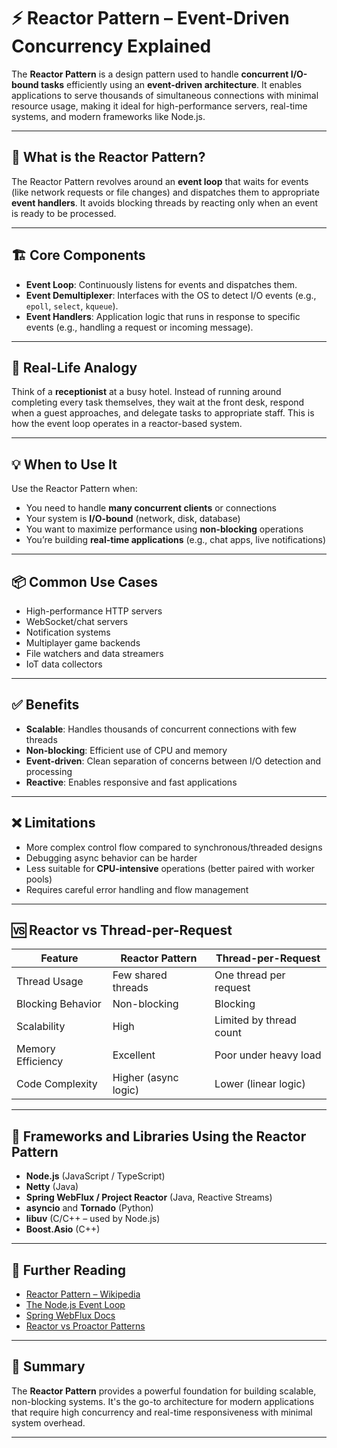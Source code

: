 # ⚡ Reactor Pattern – Event-Driven Concurrency Explained

The **Reactor Pattern** is a design pattern used to handle **concurrent I/O-bound tasks** efficiently using an **event-driven architecture**. It enables applications to serve thousands of simultaneous connections with minimal resource usage, making it ideal for high-performance servers, real-time systems, and modern frameworks like Node.js.

---

## 🧠 What is the Reactor Pattern?

The Reactor Pattern revolves around an **event loop** that waits for events (like network requests or file changes) and dispatches them to appropriate **event handlers**. It avoids blocking threads by reacting only when an event is ready to be processed.

---

## 🏗️ Core Components

- **Event Loop**: Continuously listens for events and dispatches them.
- **Event Demultiplexer**: Interfaces with the OS to detect I/O events (e.g., `epoll`, `select`, `kqueue`).
- **Event Handlers**: Application logic that runs in response to specific events (e.g., handling a request or incoming message).

---

## 🧩 Real-Life Analogy

Think of a **receptionist** at a busy hotel. Instead of running around completing every task themselves, they wait at the front desk, respond when a guest approaches, and delegate tasks to appropriate staff. This is how the event loop operates in a reactor-based system.

---

## 💡 When to Use It

Use the Reactor Pattern when:

- You need to handle **many concurrent clients** or connections
- Your system is **I/O-bound** (network, disk, database)
- You want to maximize performance using **non-blocking** operations
- You’re building **real-time applications** (e.g., chat apps, live notifications)

---

## 📦 Common Use Cases

- High-performance HTTP servers
- WebSocket/chat servers
- Notification systems
- Multiplayer game backends
- File watchers and data streamers
- IoT data collectors

---

## ✅ Benefits

- **Scalable**: Handles thousands of concurrent connections with few threads
- **Non-blocking**: Efficient use of CPU and memory
- **Event-driven**: Clean separation of concerns between I/O detection and processing
- **Reactive**: Enables responsive and fast applications

---

## ❌ Limitations

- More complex control flow compared to synchronous/threaded designs
- Debugging async behavior can be harder
- Less suitable for **CPU-intensive** operations (better paired with worker pools)
- Requires careful error handling and flow management

---

## 🆚 Reactor vs Thread-per-Request

| Feature           | Reactor Pattern      | Thread-per-Request      |
| ----------------- | -------------------- | ----------------------- |
| Thread Usage      | Few shared threads   | One thread per request  |
| Blocking Behavior | Non-blocking         | Blocking                |
| Scalability       | High                 | Limited by thread count |
| Memory Efficiency | Excellent            | Poor under heavy load   |
| Code Complexity   | Higher (async logic) | Lower (linear logic)    |

---

## 🔧 Frameworks and Libraries Using the Reactor Pattern

- **Node.js** (JavaScript / TypeScript)
- **Netty** (Java)
- **Spring WebFlux / Project Reactor** (Java, Reactive Streams)
- **asyncio** and **Tornado** (Python)
- **libuv** (C/C++ – used by Node.js)
- **Boost.Asio** (C++)

---

## 📘 Further Reading

- [Reactor Pattern – Wikipedia](https://en.wikipedia.org/wiki/Reactor_pattern)
- [The Node.js Event Loop](https://nodejs.org/en/docs/guides/event-loop-timers-and-nexttick/)
- [Spring WebFlux Docs](https://docs.spring.io/spring-framework/docs/current/reference/html/web-reactive.html)
- [Reactor vs Proactor Patterns](https://stackoverflow.com/questions/12411414/what-is-the-difference-between-the-reactor-pattern-and-the-proactor-pattern)

---

## 🧠 Summary

The **Reactor Pattern** provides a powerful foundation for building scalable, non-blocking systems. It's the go-to architecture for modern applications that require high concurrency and real-time responsiveness with minimal system overhead.

---
